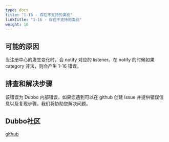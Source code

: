 ```yaml
---
type: docs
title: "1-16 - 存在不支持的类别"
linkTitle: "1-16 - 存在不支持的类别"
weight: 16
---
```


## 可能的原因
 当注册中心的发生变化时，会 notify 对应的 listener。在 notify 的时候如果 category 非法，则会产生 1-16 错误。


## 排查和解决步骤
 该错误为 Dubbo 内部错误，如果您遇到可以在 github 创建 Issue 并提供错误信息以及复现步骤，我们将协助您解决问题。


## Dubbo社区
[github](https://github.com/apache/dubbo)

<p style="margin-top: 3rem;"> </p>

